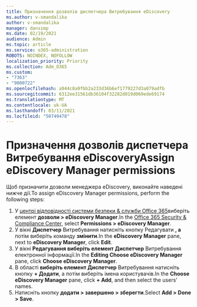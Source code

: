 ```yaml
---
title: Призначення дозволів диспетчера Витребування eDiscovery
ms.author: v-smandalika
author: v-smandalika
manager: dansimp
ms.date: 02/19/2021
audience: Admin
ms.topic: article
ms.service: o365-administration
ROBOTS: NOINDEX, NOFOLLOW
localization_priority: Priority
ms.collection: Adm_O365
ms.custom:
- "7363"
- "9000722"
ms.openlocfilehash: a944c8a9fbb2a233d36b6ef1779227d3a079adfb
ms.sourcegitcommit: 6312ee31561db36104f32282d019d069ede69174
ms.translationtype: MT
ms.contentlocale: uk-UA
ms.lasthandoff: 03/11/2021
ms.locfileid: "50749478"
---
```

# <a name="assign-ediscovery-manager-permissions"></a><span data-ttu-id="891fc-102">Призначення дозволів диспетчера Витребування eDiscovery</span><span class="sxs-lookup"><span data-stu-id="891fc-102">Assign eDiscovery Manager permissions</span></span>

<span data-ttu-id="891fc-103">Щоб призначити дозволи менеджера eDiscovery, виконайте наведені нижче дії.</span><span class="sxs-lookup"><span data-stu-id="891fc-103">To assign eDiscovery Manager permissions, perform the following steps:</span></span>

1. <span data-ttu-id="891fc-104">У [центрі відповідності системи безпеки & служби Office 365](https://sip.protection.office.com/)виберіть елемент **дозволи > eDiscovery Manager**.</span><span class="sxs-lookup"><span data-stu-id="891fc-104">In the [Office 365 Security & Compliance Center](https://sip.protection.office.com/), select **Permissions > eDiscovery Manager**.</span></span>
2. <span data-ttu-id="891fc-105">У вікні **Диспетчер** Витребування натисніть кнопку Редагувати **, а** потім виберіть команду **змінити**.</span><span class="sxs-lookup"><span data-stu-id="891fc-105">In the **eDiscovery Manager** pane, next to **eDiscovery Manager**, click **Edit**.</span></span>
3. <span data-ttu-id="891fc-106">У вікні **Редагування виберіть елемент Диспетчер** Витребування електронної інформації.</span><span class="sxs-lookup"><span data-stu-id="891fc-106">In the **Editing Choose eDiscovery Manager** pane, click **Choose eDiscovery Manager**.</span></span>
4. <span data-ttu-id="891fc-107">В області **виберіть елемент Диспетчер** Витребування натисніть кнопку **+ Додати**, а потім виберіть імена користувачів.</span><span class="sxs-lookup"><span data-stu-id="891fc-107">In the **Choose eDiscovery Manager** pane, click **+ Add**, and then select the users' names.</span></span>
5. <span data-ttu-id="891fc-108">Натисніть кнопку **додати > завершено > зберегти**.</span><span class="sxs-lookup"><span data-stu-id="891fc-108">Select **Add > Done > Save**.</span></span>